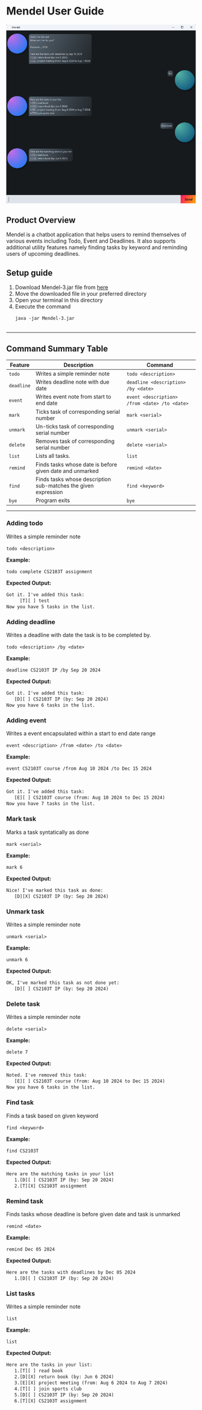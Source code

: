 # Mendel User Guide
![Demo screenshot of Mendel chatbot](Ui.png)

## Product Overview
Mendel is a chatbot application that helps users to remind themselves of various events including Todo, Event 
and Deadlines. It also supports additional utility features namely finding tasks by keyword and reminding users of
upcoming deadlines.

## Setup guide
1. Download Mendel-3.jar file from [here](https://github.com/Virusrwj223/ip/releases/tag/A-Release)
2. Move the downloaded file in your preferred directory
3. Open your terminal in this directory
4. Execute the command 
    ```
    java -jar Mendel-3.jar


---

## Command Summary Table

| Feature    | Description                                                    | Command                                       |
|------------|----------------------------------------------------------------|-----------------------------------------------|
| `todo`     | Writes a simple reminder note                                  | `todo <description>`                          |
| `deadline` | Writes deadline note with due date                             | `deadline <description> /by <date>`           |
| `event`    | Writes event note from start to end date                       | `event <description> /from <date> /to <date>` |
| `mark`     | Ticks task of corresponding serial number                      | `mark <serial>`                               |
| `unmark`   | Un-ticks task of corresponding serial number                   | `unmark <serial>`                             |
| `delete`   | Removes task of corresponding serial number                    | `delete <serial>`                             |
| `list`     | Lists all tasks.                                               | `list`                                        |
| `remind`   | Finds tasks whose date is before given date and unmarked       | `remind <date>`                               |
| `find`     | Finds tasks whose description sub-matches the given expression | `find <keyword>`                              |
| `bye`      | Program exits                                                  | `bye`                                         |

--- 

### Adding todo

Writes a simple reminder note

`todo <description>`

**Example:**

```
todo complete CS2103T assignment
```

**Expected Output:**
```
Got it. I've added this task:
     [T][ ] test
Now you have 5 tasks in the list.
```

### Adding deadline

Writes a deadline with date the task is to be completed by.

`todo <description> /by <date>`

**Example:**

```
deadline CS2103T IP /by Sep 20 2024
```

**Expected Output:**
```
Got it. I've added this task:
   [D][ ] CS2103T IP (by: Sep 20 2024)
Now you have 6 tasks in the list.
```


### Adding event

Writes a event encapsulated within a start to end date range

`event <description> /from <date> /to <date>`

**Example:**

```
event CS2103T course /from Aug 10 2024 /to Dec 15 2024
```

**Expected Output:**
```
Got it. I've added this task:
   [E][ ] CS2103T course (from: Aug 10 2024 to Dec 15 2024)
Now you have 7 tasks in the list.
```

### Mark task

Marks a task syntatically as done

`mark <serial>`

**Example:**

```
mark 6
```

**Expected Output:**
```
Nice! I've marked this task as done:
   [D][X] CS2103T IP (by: Sep 20 2024)
```

### Unmark task

Writes a simple reminder note

`unmark <serial>`

**Example:**

```
unmark 6
```

**Expected Output:**
```
OK, I've marked this task as not done yet:
   [D][ ] CS2103T IP (by: Sep 20 2024)
```

### Delete task

Writes a simple reminder note

`delete <serial>`

**Example:**

```
delete 7
```

**Expected Output:**
```
Noted. I've removed this task:
   [E][ ] CS2103T course (from: Aug 10 2024 to Dec 15 2024)
Now you have 6 tasks in the list.
```

### Find task

Finds a task based on given keyword

`find <keyword>`

**Example:**

```
find CS2103T
```

**Expected Output:**
```
Here are the matching tasks in your list
   1.[D][ ] CS2103T IP (by: Sep 20 2024)
   2.[T][X] CS2103T assignment
```

### Remind task

Finds tasks whose deadline is before given date and task is unmarked

`remind <date>`

**Example:**

```
remind Dec 05 2024
```

**Expected Output:**
```
Here are the tasks with deadlines by Dec 05 2024
   1.[D][ ] CS2103T IP (by: Sep 20 2024)
```

### List tasks

Writes a simple reminder note

`list`

**Example:**

```
list
```

**Expected Output:**
```
Here are the tasks in your list:
   1.[T][ ] read book
   2.[D][X] return book (by: Jun 6 2024)
   3.[E][X] project meeting (from: Aug 6 2024 to Aug 7 2024)
   4.[T][ ] join sports club
   5.[D][ ] CS2103T IP (by: Sep 20 2024)
   6.[T][X] CS2103T assignment
```